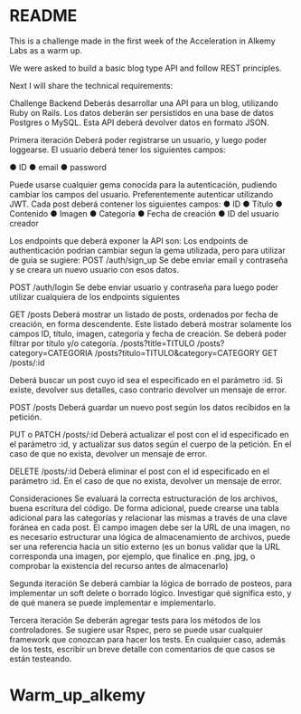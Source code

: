# README

This is a challenge made in the first week of the Acceleration in Alkemy Labs as a warm up.

We were asked to build a basic blog type API  and follow REST principles.

Next I will share the technical requirements:

Challenge Backend
Deberás desarrollar una API para un blog, utilizando Ruby on Rails. Los datos deberán ser
persistidos en una base de datos Postgres o MySQL. Esta API deberá devolver datos en
formato JSON.


Primera iteración
Deberá poder registrarse un usuario, y luego poder loggearse.
El usuario deberá tener los siguientes campos:

● ID
● email
● password

Puede usarse cualquier gema conocida para la autenticación, pudiendo cambiar los campos
del usuario. Preferentemente autenticar utilizando JWT.
Cada post deberá contener los siguientes campos:
● ID
● Título
● Contenido
● Imagen
● Categoría
● Fecha de creación
● ID del usuario creador

Los endpoints que deberá exponer la API son:
Los endpoints de authenticación podrian cambiar segun la gema utilizada, pero para utilizar
de guía se sugiere:
POST /auth/sign_up
Se debe enviar email y contraseña y se creara un nuevo usuario con esos datos.

POST /auth/login
Se debe enviar usuario y contraseña para luego poder utilizar cualquiera de los endpoints
siguientes

GET /posts
Deberá mostrar un listado de posts, ordenados por fecha de creación, en forma
descendente. Este listado deberá mostrar solamente los campos ID, título, imagen,
categoría y fecha de creación.
Se deberá poder filtrar por título y/o categoría.
/posts?title=TITULO
/posts?category=CATEGORIA
/posts?titulo=TITULO&category=CATEGORY
GET /posts/:id

Deberá buscar un post cuyo id sea el especificado en el parámetro :id. Si existe, devolver
sus detalles, caso contrario devolver un mensaje de error.

POST /posts
Deberá guardar un nuevo post según los datos recibidos en la petición.

PUT o PATCH /posts/:id
Deberá actualizar el post con el id especificado en el parámetro :id, y actualizar sus datos
según el cuerpo de la petición. En el caso de que no exista, devolver un mensaje de error.

DELETE /posts/:id
Deberá eliminar el post con el id especificado en el parámetro :id. En el caso de que no
exista, devolver un mensaje de error.

Consideraciones
Se evaluará la correcta estructuración de los archivos, buena escritura del código.
De forma adicional, puede crearse una tabla adicional para las categorías y relacionar las
mismas a través de una clave foránea en cada post.
El campo imagen debe ser la URL de una imagen, no es necesario estructurar una lógica de
almacenamiento de archivos, puede ser una referencia hacia un sitio externo (es un bonus
validar que la URL corresponda una imagen, por ejemplo, que finalice en .png, jpg, o
comprobar la existencia del recurso antes de almacenarlo)

Segunda iteración
Se deberá cambiar la lógica de borrado de posteos, para implementar un soft delete o
borrado
lógico.
Investigar qué significa esto, y de qué manera se puede implementar e implementarlo.

Tercera iteración
Se deberán agregar tests para los métodos de los controladores.
Se sugiere usar Rspec, pero se puede usar cualquier framework que conozcan para hacer
los tests.
En cualquier caso, además de los tests, escribir un breve detalle con comentarios de que
casos se están testeando.
# Warm_up_alkemy
